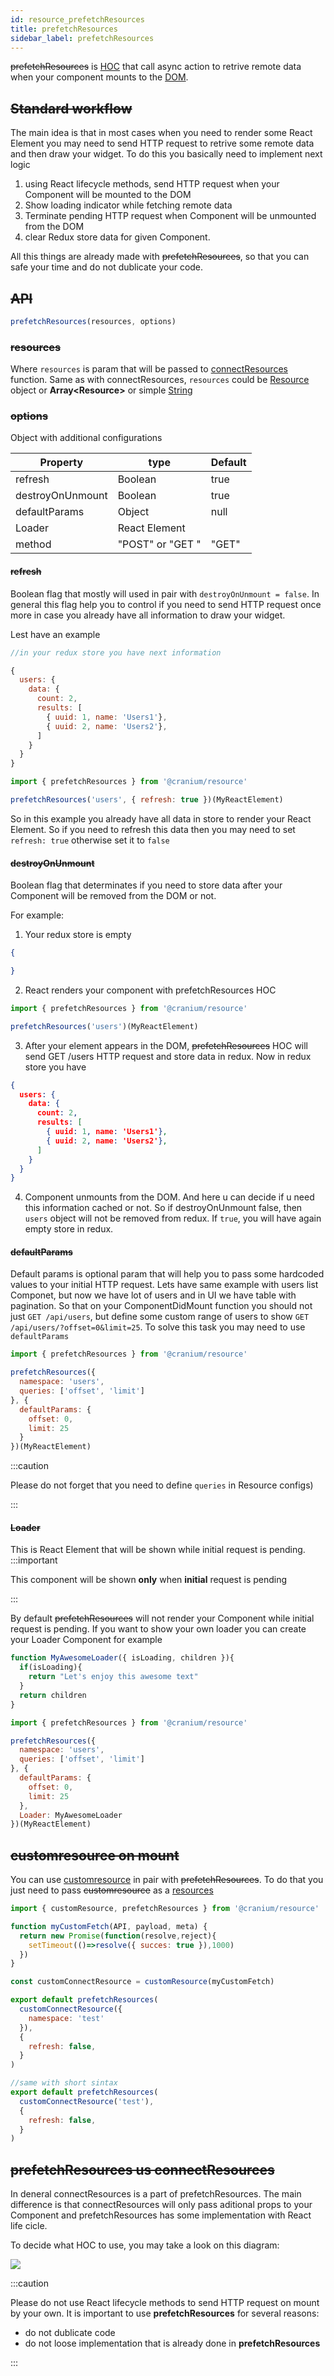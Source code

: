 ```yaml
---
id: resource_prefetchResources
title: prefetchResources
sidebar_label: prefetchResources
---
```


~~prefetchResources~~ is [HOC](https://reactjs.org/docs/higher-order-components.html) that call async action to retrive remote data when your component mounts to the [DOM](https://www.w3schools.com/js/js_htmldom.asp).

## ~~Standard workflow~~

The main idea is that in most cases when you need to render some React Element you may need to send HTTP request to retrive some remote data and then draw your widget. To do this you basically need to implement next logic

1. using React lifecycle methods, send HTTP request when your Component will be mounted to the DOM
2. Show loading indicator while fetching remote data
3. Terminate pending HTTP request when Component will be unmounted from the DOM
4. clear Redux store data for given Component.

All this things are already made with ~~prefetchResources~~, so that you can safe your time and do not dublicate your code.

## ~~API~~
```javascript
prefetchResources(resources, options)
```

### ~~resources~~

Where `resources` is param that will be passed to [connectResources](/bones/docs/resources/connect_resources) function.
Same as with connectResources, `resources` could be [Resource](/bones/docs/resources/connect_resources#resource) object or **Array<Resource\>** or simple [String](/bones/docs/resources/connect_resources#simple-syntax)

### ~~options~~

Object with additional configurations

|  Property          |      type             |      Default  |
| -------------------| --------------------- | --------------|
|   refresh          | Boolean               | true          |
|   destroyOnUnmount | Boolean               | true          | 
|   defaultParams    | Object                | null          | 
|   Loader           | React Element         |               |
|   method           | "POST" or "GET "      |   "GET"       | 


#### ~~refresh~~
Boolean flag that mostly will used in pair with `destroyOnUnmount = false`.
In general this flag help you to control if you need to send HTTP request once more in case you already have all information to draw your widget.

Lest have an example

```javascript
//in your redux store you have next information

{
  users: {
    data: {
      count: 2,
      results: [
        { uuid: 1, name: 'Users1'},
        { uuid: 2, name: 'Users2'},
      ]
    }
  }
}

import { prefetchResources } from '@cranium/resource'

prefetchResources('users', { refresh: true })(MyReactElement)


```
So in this example you already have all data in store to render your React Element. So if you need to refresh this data then you may need to set `refresh: true` otherwise set it to `false`

#### ~~destroyOnUnmount~~

Boolean flag that determinates if you need to store data after your Component will be removed from the DOM or not.

For example:

1. Your redux store is empty
```json
{

}
```
2. React renders your component with prefetchResources HOC
```javascript
import { prefetchResources } from '@cranium/resource'

prefetchResources('users')(MyReactElement)

```
3. After your element appears in the DOM, ~~prefetchResources~~ HOC will send GET /users HTTP request and store data in redux. Now in redux store you have
```json
{
  users: {
    data: {
      count: 2,
      results: [
        { uuid: 1, name: 'Users1'},
        { uuid: 2, name: 'Users2'},
      ]
    }
  }
}
```

4. Component unmounts from the DOM. And here u can decide if u need this information cached or not. So if destroyOnUnmount false, then `users` object will not be removed from  redux. If `true`, you will have again empty store in redux.

#### ~~defaultParams~~

Default params is optional param that will help you to pass some hardcoded values to your initial HTTP request.
Lets have same example with users list Componet, but now we have lot of users and in UI we have table with pagination. So that on your ComponentDidMount function you should not just `GET /api/users`, but define some custom range of users to show `GET /api/users/?offset=0&limit=25`. To solve this task you may need to use `defaultParams`

```javascript
import { prefetchResources } from '@cranium/resource'

prefetchResources({
  namespace: 'users',
  queries: ['offset', 'limit']
}, {
  defaultParams: {
    offset: 0,
    limit: 25
  }
})(MyReactElement)
```

:::caution

Please do not forget that you need to define `queries` in Resource configs)

:::


#### ~~Loader~~

This is React Element that will be shown while initial request is pending.
:::important

This component will be shown **only** when **initial** request is pending

:::

By default ~~prefetchResources~~ will not render your Component while initial request is pending.
If you want to show your own loader you can create your Loader Component for example

```javascript
function MyAwesomeLoader({ isLoading, children }){
  if(isLoading){
    return "Let's enjoy this awesome text"
  }
  return children
}
```

```javascript
import { prefetchResources } from '@cranium/resource'

prefetchResources({
  namespace: 'users',
  queries: ['offset', 'limit']
}, {
  defaultParams: {
    offset: 0,
    limit: 25
  },
  Loader: MyAwesomeLoader
})(MyReactElement)
```

## ~~customresource on mount~~

You can use [customresource](/bones/docs/resources/resource_customresources) in pair with ~~prefetchResources~~. 
To do that you just need to pass ~~customresource~~ as a [resources](/bones/docs/resources/resource_prefetchResources#resources)

```javascript
import { customResource, prefetchResources } from '@cranium/resource'

function myCustomFetch(API, payload, meta) {
  return new Promise(function(resolve,reject){
    setTimeout(()=>resolve({ succes: true }),1000)
  })
}

const customConnectResource = customResource(myCustomFetch)

export default prefetchResources(
  customConnectResource({
    namespace: 'test'
  }),
  {
    refresh: false,
  }
)

//same with short sintax
export default prefetchResources(
  customConnectResource('test'),
  {
    refresh: false,
  }
)

```


## ~~prefetchResources us connectResources~~

In deneral connectResources is a part of prefetchResources.
The main difference is that connectResources will only pass aditional props to your Component and prefetchResources has some implementation with React life cicle.

To decide what HOC to use, you may take a look on this diagram:


<div>
<img src="/frontend-docs/img/diagram.svg"/>
</div>



:::caution

Please do not use React lifecycle methods to send HTTP request on mount by your own.
It is important to use **prefetchResources** for several reasons:
- do not dublicate code
- do not loose implementation that is already done in **prefetchResources**

:::